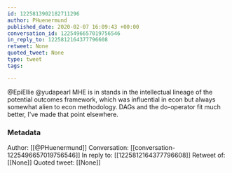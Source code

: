 ```yaml
---
id: 1225813902182711296
author: PHuenermund
published_date: 2020-02-07 16:09:43 +00:00
conversation_id: 1225496657019756546
in_reply_to: 1225812164377796608
retweet: None
quoted_tweet: None
type: tweet
tags:

---
```


@EpiEllie @yudapearl MHE is in stands in the intellectual lineage of the potential outcomes framework, which was influential in econ but always somewhat alien to econ methodology. DAGs and the do-operator fit much better, I've made that point elsewhere.

### Metadata

Author: [[@PHuenermund]]
Conversation: [[conversation-1225496657019756546]]
In reply to: [[1225812164377796608]]
Retweet of: [[None]]
Quoted tweet: [[None]]
